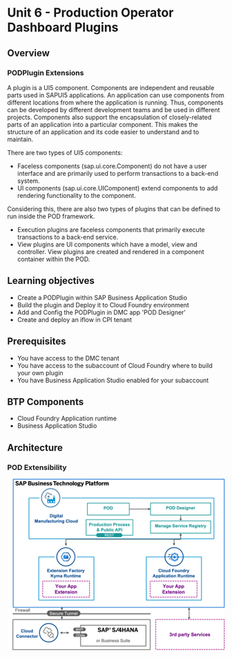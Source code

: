 # Unit 6 - Production Operator Dashboard Plugins

## Overview
### PODPlugin Extensions

A plugin is a UI5 component. Components are independent and reusable parts used in SAPUI5 applications. An application can use components from different locations from where the application is running. Thus, components can be developed by different development teams and be used in different projects. Components also support the encapsulation of closely-related parts of an application into a particular component. This makes the structure of an application and its code easier to understand and to maintain.

There are two types of UI5 components:
- Faceless components (sap.ui.core.Component) do not have a user interface and are primarily used to perform transactions to a back-end system. 
- UI components (sap.ui.core.UIComponent) extend components to add rendering functionality to the component.

Considering this, there are also two types of plugins that can be defined to run inside the POD framework.
- Execution plugins are faceless components that primarily execute transactions to a back-end service.
- View plugins are UI components which have a model, view and controller. View plugins are created and rendered in a component container within the POD.

## Learning objectives
- Create a PODPlugin within SAP Business Application Studio
- Build the plugin and Deploy it to Cloud Foundry environment
- Add and Config the PODPlugin in DMC app 'POD Designer'
- Create and deploy an iflow in CPI tenant

## Prerequisites
- You have access to the DMC tenant
- You have access to the subaccount of Cloud Foundry where to build your own plugin
- You have Business Application Studio enabled for your subaccount

## BTP Components
- Cloud Foundry Application runtime
- Business Application Studio

## Architecture
### POD Extensibility
![](assets/podExtensions_architecture.png)


